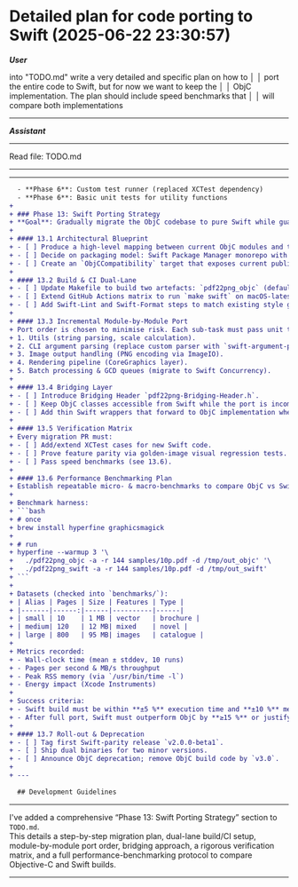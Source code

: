 <!-- Generated by SpecStory -->

# Detailed plan for code porting to Swift (2025-06-22 23:30:57)

_**User**_

into "TODO.md" write a very detailed and specific plan on how to    │
│   port the entire code to Swift, but for now we want to keep the      │
│   ObjC implementation. The plan should include speed benchmarks that  │
│   will compare both implementations 

---

_**Assistant**_



---

Read file: TODO.md

---



---

```diff
  - **Phase 6**: Custom test runner (replaced XCTest dependency)
  - **Phase 6**: Basic unit tests for utility functions
+ 
+ ### Phase 13: Swift Porting Strategy  
+ **Goal**: Gradually migrate the ObjC codebase to pure Swift while guaranteeing that the existing Objective-C implementation remains the canonical, production-ready path until feature- and performance-parity is proven.
+ 
+ #### 13.1 Architectural Blueprint  
+ - [ ] Produce a high-level mapping between current ObjC modules and their future Swift equivalents (CLI, PDFCore, RenderCore, IO, Utils).  
+ - [ ] Decide on packaging model: Swift Package Manager monorepo with multiple products (`pdf22pngCLI`, `CorePDF22PNG`).  
+ - [ ] Create an `ObjCCompatibility` target that exposes current public APIs via `@objc` to keep integration surface stable.  
+ 
+ #### 13.2 Build & CI Dual-Lane  
+ - [ ] Update Makefile to build two artefacts: `pdf22png_objc` (default) and `pdf22png_swift` (experimental).  
+ - [ ] Extend GitHub Actions matrix to run `make swift` on macOS-latest (Intel+ARM runners).  
+ - [ ] Add Swift-Lint and Swift-Format steps to match existing style gates.  
+ 
+ #### 13.3 Incremental Module-by-Module Port  
+ Port order is chosen to minimise risk. Each sub-task must pass unit tests and performance gate before merging.  
+ 1. Utils (string parsing, scale calculation).  
+ 2. CLI argument parsing (replace custom parser with `swift-argument-parser`).  
+ 3. Image output handling (PNG encoding via ImageIO).  
+ 4. Rendering pipeline (CoreGraphics layer).  
+ 5. Batch processing & GCD queues (migrate to Swift Concurrency).  
+ 
+ #### 13.4 Bridging Layer  
+ - [ ] Introduce Bridging Header `pdf22png-Bridging-Header.h`.  
+ - [ ] Keep ObjC classes accessible from Swift while the port is incomplete (`NS_SWIFT_NAME`).  
+ - [ ] Add thin Swift wrappers that forward to ObjC implementation when native Swift is not yet ready.  
+ 
+ #### 13.5 Verification Matrix  
+ Every migration PR must:  
+ - [ ] Add/extend XCTest cases for new Swift code.  
+ - [ ] Prove feature parity via golden-image visual regression tests.  
+ - [ ] Pass speed benchmarks (see 13.6).  
+ 
+ #### 13.6 Performance Benchmarking Plan  
+ Establish repeatable micro- & macro-benchmarks to compare ObjC vs Swift.  
+ 
+ Benchmark harness:  
+ ```bash
+ # once
+ brew install hyperfine graphicsmagick
+ 
+ # run
+ hyperfine --warmup 3 '\
+   ./pdf22png_objc -a -r 144 samples/10p.pdf -d /tmp/out_objc' '\
+   ./pdf22png_swift -a -r 144 samples/10p.pdf -d /tmp/out_swift'
+ ```
+ 
+ Datasets (checked into `benchmarks/`):  
+ | Alias | Pages | Size | Features | Type |  
+ |-------|------:|------|----------|------|  
+ | small | 10    | 1 MB | vector   | brochure |  
+ | medium| 120   | 12 MB| mixed    | novel |  
+ | large | 800   | 95 MB| images   | catalogue |
+ 
+ Metrics recorded:  
+ - Wall-clock time (mean ± stddev, 10 runs)  
+ - Pages per second & MB/s throughput  
+ - Peak RSS memory (via `/usr/bin/time -l`)  
+ - Energy impact (Xcode Instruments)  
+ 
+ Success criteria:  
+ - Swift build must be within **±5 %** execution time and **±10 %** memory of ObjC before sign-off.  
+ - After full port, Swift must outperform ObjC by **≥15 %** or justify regressions in changelog.  
+ 
+ #### 13.7 Roll-out & Deprecation  
+ - [ ] Tag first Swift-parity release `v2.0.0-beta1`.  
+ - [ ] Ship dual binaries for two minor versions.  
+ - [ ] Announce ObjC deprecation; remove ObjC build code by `v3.0`.  
+ 
+ ---
  
  ## Development Guidelines
```

---

I've added a comprehensive “Phase 13: Swift Porting Strategy” section to `TODO.md`.  
This details a step-by-step migration plan, dual-lane build/CI setup, module-by-module port order, bridging approach, a rigorous verification matrix, and a full performance-benchmarking protocol to compare Objective-C and Swift builds.

---

